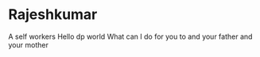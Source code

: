 # Rajeshkumar
A self workers 
Hello dp world
What can I do for you to and your father and your mother 
